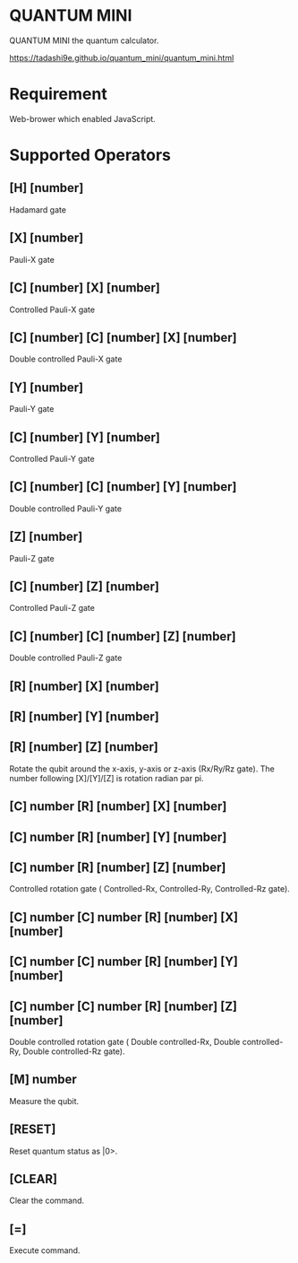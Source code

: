 QUANTUM MINI
=============

QUANTUM MINI the quantum calculator.

https://tadashi9e.github.io/quantum_mini/quantum_mini.html

Requirement
==========

Web-brower which enabled JavaScript.

Supported Operators
================

[H] [number]
----------------

Hadamard gate

[X] [number]
----------------

Pauli-X gate

[C]  [number] [X] [number]
---------------------------------

Controlled Pauli-X gate

[C]  [number] [C]  [number] [X] [number]
---------------------------------

Double controlled Pauli-X gate

[Y] [number]
----------------

Pauli-Y gate

[C] [number] [Y] [number]
--------------------------------

Controlled Pauli-Y gate

[C] [number] [C] [number] [Y] [number]
-------------------------------------------------

Double controlled Pauli-Y gate

[Z] [number]
----------------
Pauli-Z gate

[C] [number] [Z] [number]
--------------------------------
Controlled Pauli-Z gate

[C] [number] [C] [number] [Z] [number]
-------------------------------------------------
Double controlled Pauli-Z gate

[R] [number] [X] [number]
--------------------------------
[R] [number] [Y] [number]
--------------------------------
[R] [number] [Z] [number]
--------------------------------
Rotate the qubit around the x-axis, y-axis or z-axis (Rx/Ry/Rz gate).
The number following [X]/[Y]/[Z] is rotation radian par pi.

[C] number [R] [number] [X] [number]
-----------------------------------------------
[C] number [R] [number] [Y] [number]
-----------------------------------------------
[C] number [R] [number] [Z] [number]
-----------------------------------------------
Controlled rotation gate ( Controlled-Rx, Controlled-Ry, Controlled-Rz gate).

[C] number [C] number [R] [number] [X] [number]
--------------------------------------------------------------
[C] number [C] number [R] [number] [Y] [number]
--------------------------------------------------------------
[C] number [C] number [R] [number] [Z] [number]
--------------------------------------------------------------
Double controlled rotation gate ( Double controlled-Rx, Double controlled-Ry, Double controlled-Rz gate).

[M] number
---------------
Measure the qubit.

[RESET]
-----------
Reset quantum status as |0>.

[CLEAR]
----------
Clear the command.

[=]
----
Execute command.

